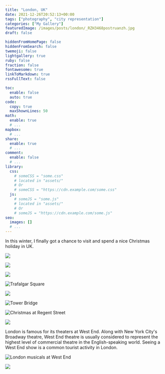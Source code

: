 ```yaml
---
title: "London, UK"
date: 2021-12-26T20:52:13+00:00
tags: ["photography", "city representation"]
categories: ["My Gallery"]
featuredImage: /images/posts/london/_RZH3468postruanzh.jpg
draft: false

hiddenFromHomePage: false
hiddenFromSearch: false
twemoji: false
lightgallery: true
ruby: false
fraction: false
fontawesome: true
linkToMarkdown: true
rssFullText: false

toc:
  enable: false
  auto: true
code:
  copy: true
  maxShownLines: 50
math:
  enable: true
  # ...
mapbox:
  # ...
share:
  enable: true
  # ...
comment:
  enable: false
  # ...
library:
  css:
    # someCSS = "some.css"
    # located in "assets/"
    # Or
    # someCSS = "https://cdn.example.com/some.css"
  js:
    # someJS = "some.js"
    # located in "assets/"
    # Or
    # someJS = "https://cdn.example.com/some.js"
seo:
  images: []
  # ...
---
```


In this winter, I finally got a chance to visit and spend a nice Christmas holiday in UK.

<!-- more -->

![](_RZH3662postruanzh.jpg " ")

![](_RZH3468postruanzh.jpg " ")

![](_RZH3518postruanzh.jpg " ")

![](_RZH3606postruanzh.jpg "Trafalgar Square")

![](_RZH3718postruanzh.jpg " ")

![](_RZH3710postruanzh.jpg "Tower Bridge")

![](DSC01785postruanzh.jpg "Christmas at Regent Street")

![](_RZH3814postruanzh.jpg " ")

London is famous for its theaters at West End. Along with New York City's Broadway theatre, West End theatre is usually considered to represent the highest level of commercial theatre in the English-speaking world. Seeing a West End show is a common tourist activity in London.

![](DSC01796postruanzh.jpg "London musicals at West End")

![](DSC01808postruanzh.jpg " ")
